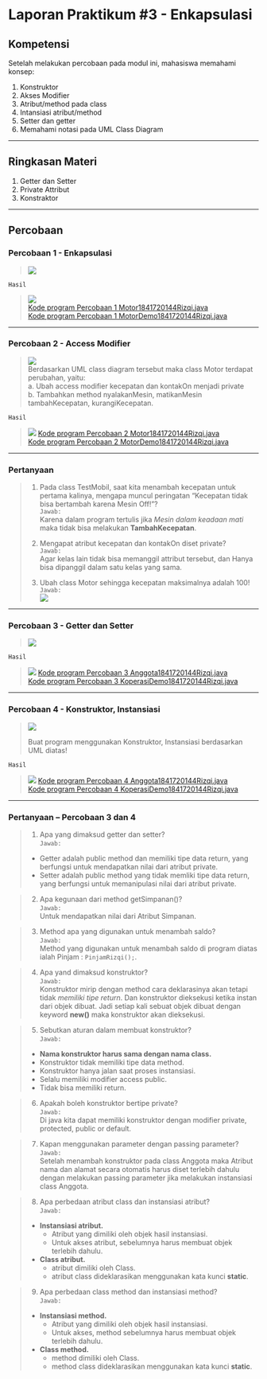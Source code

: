 # Laporan Praktikum #3 - Enkapsulasi

## Kompetensi
Setelah melakukan percobaan pada modul ini, mahasiswa memahami konsep:
1. Konstruktor
2. Akses Modifier
3. Atribut/method pada class
4. Intansiasi atribut/method
5. Setter dan getter
6. Memahami notasi pada UML Class Diagram
---

## Ringkasan Materi
1. Getter dan Setter
2. Private Attribut
3. Konstraktor
---
## Percobaan
### ****Percobaan 1 - Enkapsulasi****

>![](img/p1-soal.PNG)

`Hasil`
>![](img/p1.PNG)  
>[Kode program Percobaan 1 Motor1841720144Rizqi.java](../../src/3_Enkapsulasi/Percobaan1/Motor1841720144Rizqi.java)  
[Kode program Percobaan 1 MotorDemo1841720144Rizqi.java](../../src/3_Enkapsulasi/Percobaan1/MotorDemo1841720144Rizqi.java)
***

### ****Percobaan 2 - Access Modifier****

>![](img/p2-soal.PNG)  
Berdasarkan UML class diagram tersebut maka class Motor terdapat perubahan, yaitu:  
a. Ubah access modifier kecepatan dan kontakOn menjadi private  
b. Tambahkan method nyalakanMesin, matikanMesin tambahKecepatan, kurangiKecepatan.

`Hasil`
>![](img/p2.PNG) 
>[Kode program Percobaan  2 Motor1841720144Rizqi.java](../../src/3_Enkapsulasi/Percobaan2/Motor1841720144Rizqi.java)  
[Kode program Percobaan 2  MotorDemo1841720144Rizqi.java](../../src/3_Enkapsulasi/Percobaan2/MotorDemo1841720144Rizqi.java)
***

### ****Pertanyaan****
>1. Pada class TestMobil, saat kita menambah
kecepatan untuk pertama kalinya, mengapa muncul peringatan “Kecepatan tidak bisa bertambah karena Mesin Off!”?  
>`Jawab: `  
Karena dalam program tertulis jika *Mesin dalam keadaan mati* maka tidak bisa melakukan **TambahKecepatan**.  
> 
>2. Mengapat atribut kecepatan dan kontakOn diset private?  
>`Jawab:`  
>Agar kelas lain tidak bisa memanggil attribut tersebut, dan Hanya bisa dipanggil dalam satu kelas yang sama.
>3. Ubah class Motor sehingga kecepatan maksimalnya adalah 100!  
>`Jawab:`  
![](img/p2-p3.PNG)
***

### ****Percobaan 3 - Getter dan Setter****
>![](img/p3-soal.PNG)

`Hasil`

>![](img/p3.PNG)
>[Kode program Percobaan 3  Anggota1841720144Rizqi.java](../../src/3_Enkapsulasi/Percobaan3/Anggota1841720144Rizqi.java)  
>[Kode program Percobaan 3  KoperasiDemo1841720144Rizqi.java](../../src/3_Enkapsulasi/Percobaan3/KoperasiDemo1841720144Rizqi.java)
***
### ****Percobaan 4 - Konstruktor, Instansiasi****

>![](img/p3-soal.PNG)  
>  
>Buat program menggunakan Konstruktor, Instansiasi berdasarkan UML diatas!

`Hasil`
>![](img/p4.PNG) 
>[Kode program Percobaan 4  Anggota1841720144Rizqi.java](../../src/3_Enkapsulasi/Percobaan4/Anggota1841720144Rizqi.java)   
>[Kode program Percobaan 4  KoperasiDemo1841720144Rizqi.java](../../src/3_Enkapsulasi/Percobaan4/KoperasiDemo1841720144Rizqi.java)
***
### ****Pertanyaan – Percobaan 3 dan 4****
>1. Apa yang dimaksud getter dan setter?  
>`Jawab: `
>- Getter adalah public method dan memiliki tipe data return, yang berfungsi untuk mendapatkan nilai dari atribut private.  
>- Setter adalah public method yang tidak memliki tipe data return, yang berfungsi untuk memanipulasi nilai dari atribut private.

>2. Apa kegunaan dari method getSimpanan()?  
>`Jawab: `  
Untuk mendapatkan nilai dari Atribut Simpanan.

>3. Method apa yang digunakan untuk menambah saldo?  
>`Jawab: `   
Method yang digunakan untuk menambah saldo di program diatas ialah Pinjam : `PinjamRizqi();`.

>4. Apa yand dimaksud konstruktor?  
>`Jawab: `  
Konstruktor mirip dengan method cara deklarasinya akan tetapi tidak *memiliki tipe return*. Dan konstruktor dieksekusi ketika instan dari objek dibuat. Jadi setiap kali sebuat objek dibuat dengan keyword **new()** maka konstruktor akan dieksekusi. 

>5. Sebutkan aturan dalam membuat konstruktor?  
>`Jawab: `   
>- **Nama konstruktor harus sama dengan nama class.**
>-  Konstruktor tidak memiliki tipe data method.
>- Konstruktor hanya jalan saat proses instansiasi.
>-  Selalu memiliki modifier access public.
>- Tidak bisa memiliki return.


>6. Apakah boleh konstruktor bertipe private?  
>`Jawab: `  
>Di java kita dapat memiliki konstruktor dengan modifier private, protected, public or default.

>7. Kapan menggunakan parameter dengan passing parameter?  
>`Jawab: `  
Setelah menambah konstruktor pada class Anggota maka Atribut nama dan alamat secara otomatis harus diset terlebih dahulu dengan melakukan passing parameter jika melakukan instansiasi class Anggota.

>8. Apa perbedaan atribut class dan instansiasi atribut?  
>`Jawab: `  
>- **Instansiasi atribut.** 
>   - Atribut yang dimiliki oleh objek hasil instansiasi.
>   - Untuk akses atribut, sebelumnya harus membuat objek terlebih dahulu.  
>- **Class atribut.**  
>   - atribut dimiliki oleh Class.
>   - atribut class dideklarasikan menggunakan kata kunci **static**.

>9. Apa perbedaan class method dan instansiasi method?  
>`Jawab: `   
>- **Instansiasi method.** 
>   - Atribut yang dimiliki oleh objek hasil instansiasi.
>   - Untuk akses, method sebelumnya harus membuat objek terlebih dahulu.  
>- **Class method.**  
>   - method dimiliki oleh Class.
>   - method class dideklarasikan menggunakan kata kunci **static**.

